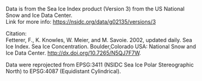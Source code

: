 Data is from the Sea Ice Index product (Version 3) from the US National Snow and Ice Data Center.  
Link for more info: https://nsidc.org/data/g02135/versions/3  

Citation:  
Fetterer, F., K. Knowles, W. Meier, and M. Savoie. 2002, updated daily. Sea Ice Index. Sea Ice Concentration. Boulder,Colorado USA: National Snow and Ice Data Center. http://dx.doi.org/10.7265/N5QJ7F7W.  

Data were reprojected from EPSG:3411 (NSIDC Sea Ice Polar Stereographic North) to EPSG:4087 (Equidistant Cylindrical).  

